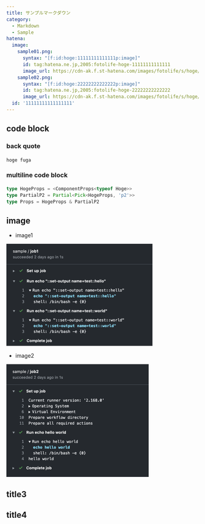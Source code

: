 ```yaml
---
title: サンプルマークダウン
category:
  - Markdown
  - Sample
hatena:
  image:
    sample01.png:
      syntax: "[f:id:hoge:11111111111111p:image]"
      id: tag:hatena.ne.jp,2005:fotolife-hoge-11111111111111
      image_url: https://cdn-ak.f.st-hatena.com/images/fotolife/s/hoge/20200509/20200509150000.png
    sample02.png:
      syntax: "[f:id:hoge:22222222222222p:image]"
      id: tag:hatena.ne.jp,2005:fotolife-hoge-22222222222222
      image_url: https://cdn-ak.f.st-hatena.com/images/fotolife/s/hoge/20200509/20200509150001.png
  id: '11111111111111111'
---
```


## code block
### back quote

`hoge fuga`

### multiline code block

```typescript
type HogeProps = <ComponentProps<typeof Hoge>>
type PartialP2 = Partial<Pick<HogeProps, 'p2'>>
type Props = HogeProps & PartialP2
```

## image

- image1

![alt](sample01.png)

- image2

![alt](sample02.png)


## title3

## title4


